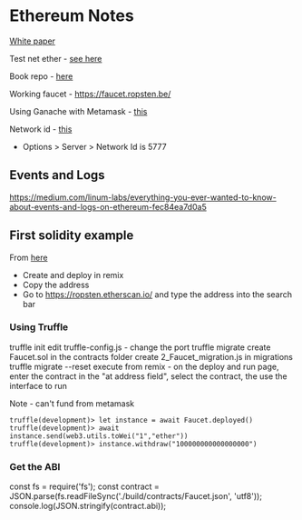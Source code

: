 # Ethereum Notes

[White paper](https://ethereum.org/en/whitepaper/)

Test net ether - [see here](https://www.2key.network/blog-posts/what-is-ropsten-eth-and-how-can-i-get-some)



Book repo - [here](https://github.com/ethereumbook/ethereumbook)

Working faucet - https://faucet.ropsten.be/

Using Ganache with Metamask - [this](https://medium.com/@kacharlabhargav21/using-ganache-with-remix-and-metamask-446fe5748ccf)

Network id - [this](https://ethereum.stackexchange.com/questions/91072/setup-ganache-with-metamask-what-and-where-is-a-chain-id)

* Options > Server > Network Id is 5777

## Events and Logs

https://medium.com/linum-labs/everything-you-ever-wanted-to-know-about-events-and-logs-on-ethereum-fec84ea7d0a5



## First solidity example

From [here](https://github.com/ethereumbook/ethereumbook/blob/develop/code/Solidity/Faucet.sol)

* Create and deploy in remix
* Copy the address
* Go to https://ropsten.etherscan.io/ and type the address into the search bar

### Using Truffle

truffle init
edit truffle-config.js - change the port
truffle migrate
create Faucet.sol in the contracts folder
create 2_Faucet_migration.js in migrations
truffle migrate --reset
execute from remix - on the deploy and run page, enter the contract in the "at address field", select the contract, the use the interface to run

Note - can't fund from metamask

```
truffle(development)> let instance = await Faucet.deployed()
truffle(development)> await instance.send(web3.utils.toWei("1","ether"))
truffle(development)> instance.withdraw("100000000000000000")
```

### Get the ABI

const fs = require('fs');
const contract = JSON.parse(fs.readFileSync('./build/contracts/Faucet.json', 'utf8'));
console.log(JSON.stringify(contract.abi));
